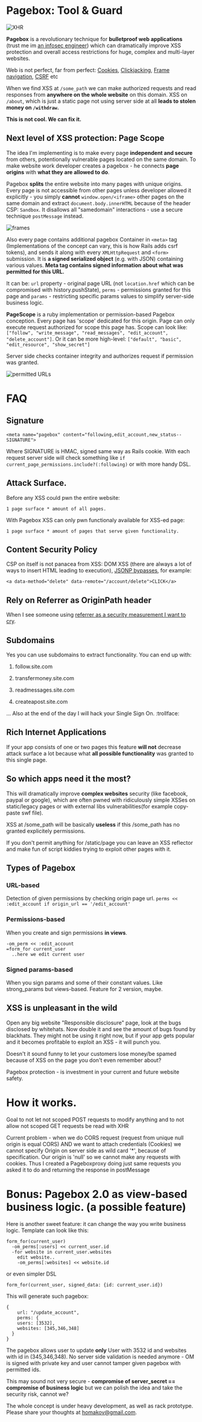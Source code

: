 # Pagebox: Tool & Guard

![XHR](http://f.cl.ly/items/0y3n0a3C261X2Y3X1V2q/demo%20\(1\).png)

**Pagebox** is a revolutionary technique for **bulletproof web applications** (trust me im [an infosec engineer](http://homakov.blogspot.com)) which can dramatically improve XSS protection and overall access restrictions for huge, complex and multi-layer websites.

Web is not perfect, far from perfect: [Cookies](http://homakov.blogspot.com/2013/02/rethinking-cookies-originonly.html), [Clickjacking](http://homakov.blogspot.com/2012/06/saferweb-with-new-features-come-new.html), [Frame navigation](http://homakov.blogspot.com/2013/02/cross-origin-madness-or-your-frames-are.html), [CSRF](http://homakov.blogspot.com/2012/03/hacking-skrillformer-moneybookers.html) etc

When we find XSS at `/some_path` we can make authorized requests and read responses from **anywhere on the whole website** on this domain. XSS on `/about`, which is just a static page not using server side at all **leads to stolen money on `/withdraw`.**

**This is not cool. We can fix it.**
## Next level of XSS protection: Page Scope
The idea I'm implementing is to make every page **independent and secure** from others, potentionally vulnerable pages located on the same domain. To make website work developer creates a pagebox - he connects **page origins** with **what they are allowed to do**. 

Pagebox **splits** the entire website into many pages with unique origins. Every page is not accessible from other pages unless developer allowed it explicitly - you simply **cannot** `window.open/<iframe>` other pages on the same domain and extract `document.body.innerHTML` because of the header CSP: `Sandbox`. It disallows all "samedomain" interactions - use a secure technique `postMessage` instead.

![frames](http://f.cl.ly/items/3i152w2l243d2W1r0K3P/sameorig.png)

Also every page contains additional pagebox Container in `<meta>` tag (Implementations of the concept can vary, this is how Rails adds csrf tokens), and sends it along with every `XMLHttpRequest` and `<form>` submission. It is **a signed serialized object** (e.g. with JSON)  containing various values. **Meta tag contains signed information about what was permitted for this URL.**

It can be: `url` property - original page URL (not `location.href` which can be compromised with history.pushState), `perms` - permissions granted for this page and `params` - restricting specific params values to simplify server-side business logic. 

**PageScope** is a ruby implementation or permission-based Pagebox conception. Every page has 'scope' dedicated for this origin. Page can only execute request authorized for scope this page has. Scope can look like: `["follow", "write_message", "read_messages", "edit_account", "delete_account"]`. Or it can be more high-level:
`["default", "basic", "edit_resource", "show_secret"]`

Server side checks container integrity and authorizes request if permission was granted.

![permitted URLs](http://f.cl.ly/items/2s2B060O1d0N1D3b0U1B/somthn%20\(1\).png)

# FAQ

## Signature
```
<meta name="pagebox" content="following,edit_account,new_status--SIGNATURE">
```
Where SIGNATURE is HMAC, signed same way as Rails cookie.
With each request server side will check something like `if current_page_permissions.include?(:following)` or with more handy DSL.

## Attack Surface.
Before any XSS could pwn the entire website:

`1 page surface * amount of all pages.`

With Pagebox XSS can only pwn functionaly available for XSS-ed page: 

`1 page surface * amount of pages that serve given functionality.`

## Content Security Policy

CSP on itself is not panacea from XSS: DOM XSS (there are always a lot of ways to insert HTML leading to execution), [JSONP bypasses](http://homakov.blogspot.com/2013/02/are-you-sure-you-use-jsonp-properly.html), for example:
```
<a data-method="delete" data-remote="/account/delete">CLICK</a>
```

## Rely on Referrer as OriginPath header

When I see someone using [referrer as a security measurement I want to cry](http://homakov.blogspot.com/2012/04/playing-with-referer-origin-disquscom.html).

## Subdomains

Yes you can use subdomains to extract functionality. You can end up with:

1) follow.site.com

2) transfermoney.site.com

3) readmessages.site.com

4) createapost.site.com

... Also at the end of the day I will hack your Single Sign On. :trollface:

## Rich Internet Applications

If your app consists of one or two pages this feature **will not** decrease attack surface a lot because what **all possible functionality** was granted to this single page.

## So which apps need it the most?

This will dramatically improve **complex websites** security (like facebook, paypal or google), which are often pwned with ridiculously simple XSSes on static/legacy pages or with external libs vulnerabilities(for example copy-paste swf file).

XSS at /some_path will be basically **useless** if this /some_path has no granted explicitely permissions. 

If you don't permit anything for /static/page you can leave an XSS reflector and make fun of script kiddies trying to exploit other pages with it.

## Types of Pagebox

### URL-based

Detection of given permissions by checking origin page url. 
`perms << :edit_account if origin_url == '/edit_account'`

### Permissions-based

When you create and sign permissions **in views**.
```
-om_perm << :edit_account
=form_for current_user
  ..here we edit current user
```
### Signed params-based
When you sign params and some of their constant values. Like strong_params but views-based. Feature for 2 version, maybe.

## XSS is unpleasant in the wild

Open any big website "Responsible disclosure" page, look at the bugs disclosed by whitehats. Now double it and see the amount of bugs found by blackhats. They might not be using it right now, but if your app gets popular and it becomes profitable to exploit an XSS - it will punch you. 

Doesn't it sound funny to let your customers lose money/be spamed because of XSS on the page you don't even remember about? 

Pagebox protection - is investment in your current and future website safety.


# How it works.
Goal to not let not scoped POST requests to modify anything and to not allow not scoped GET requests be read with XHR

Current problem - when we do CORS request (request from unique null origin is equal CORS) AND we want to attach credentials (Cookies) we cannot specify Origin on server side as wild card '*', because of specification. Our origin is 'null' so we cannot make any requests with cookies. Thus I created a Pageboxproxy doing just same requests you asked it to do and returning the response in postMessage

# Bonus: Pagebox 2.0 as view-based business logic. (a possible feature)
Here is another sweet feature: it can change the way you write business logic. Template can look like this:
```
form_for(current_user)
  -om_perms[:users] << current_user.id
  -for website in current_user.websites 
    edit website..
    -om_perms[:websites] << website.id
```
or even simpler DSL
```
form_for(current_user, signed_data: {id: current_user.id})
```

This will generate such pagebox:
```
{
	url: "/update_account",
	perms: {
    users: [3532],
    websites: [345,346,348] 
  }
}
```
The pagebox allows user to update **only** User with 3532 id and websites with id in (345,346,348). No server side validation is needed anymore - OM is signed with private key and user cannot tamper given pagebox with permitted ids.

This may sound not very secure - **compromise of server_secret == compromise of business logic** but we can polish the idea and take the security risk, cannot we?


The whole concept is under heavy development, as well as rack prototype. Please share your thoughts at homakov@gmail.com. 



